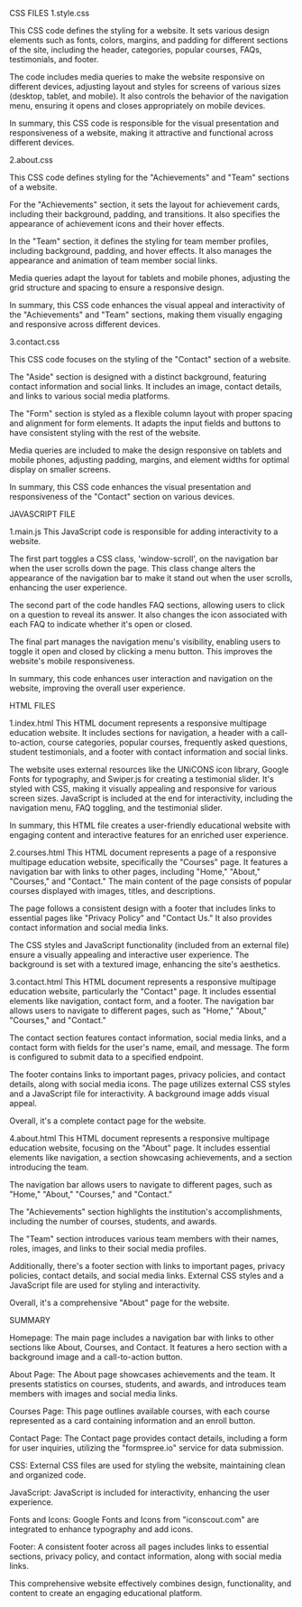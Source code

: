 CSS FILES
1.style.css

This CSS code defines the styling for a website. It sets various design elements such as fonts, colors, margins, and padding for different sections of the site, including the header, categories, popular courses, FAQs, testimonials, and footer.

The code includes media queries to make the website responsive on different devices, adjusting layout and styles for screens of various sizes (desktop, tablet, and mobile). It also controls the behavior of the navigation menu, ensuring it opens and closes appropriately on mobile devices.

In summary, this CSS code is responsible for the visual presentation and responsiveness of a website, making it attractive and functional across different devices.

2.about.css

This CSS code defines styling for the "Achievements" and "Team" sections of a website.

For the "Achievements" section, it sets the layout for achievement cards, including their background, padding, and transitions. It also specifies the appearance of achievement icons and their hover effects.

In the "Team" section, it defines the styling for team member profiles, including background, padding, and hover effects. It also manages the appearance and animation of team member social links.

Media queries adapt the layout for tablets and mobile phones, adjusting the grid structure and spacing to ensure a responsive design.

In summary, this CSS code enhances the visual appeal and interactivity of the "Achievements" and "Team" sections, making them visually engaging and responsive across different devices.



3.contact.css

This CSS code focuses on the styling of the "Contact" section of a website.

The "Aside" section is designed with a distinct background, featuring contact information and social links. It includes an image, contact details, and links to various social media platforms.

The "Form" section is styled as a flexible column layout with proper spacing and alignment for form elements. It adapts the input fields and buttons to have consistent styling with the rest of the website.

Media queries are included to make the design responsive on tablets and mobile phones, adjusting padding, margins, and element widths for optimal display on smaller screens.

In summary, this CSS code enhances the visual presentation and responsiveness of the "Contact" section on various devices.




JAVASCRIPT FILE

1.main.js
This JavaScript code is responsible for adding interactivity to a website.

The first part toggles a CSS class, 'window-scroll', on the navigation bar when the user scrolls down the page. This class change alters the appearance of the navigation bar to make it stand out when the user scrolls, enhancing the user experience.

The second part of the code handles FAQ sections, allowing users to click on a question to reveal its answer. It also changes the icon associated with each FAQ to indicate whether it's open or closed.

The final part manages the navigation menu's visibility, enabling users to toggle it open and closed by clicking a menu button. This improves the website's mobile responsiveness.

In summary, this code enhances user interaction and navigation on the website, improving the overall user experience.




HTML FILES

1.index.html
This HTML document represents a responsive multipage education website. It includes sections for navigation, a header with a call-to-action, course categories, popular courses, frequently asked questions, student testimonials, and a footer with contact information and social links.

The website uses external resources like the UNiCONS icon library, Google Fonts for typography, and Swiper.js for creating a testimonial slider. It's styled with CSS, making it visually appealing and responsive for various screen sizes. JavaScript is included at the end for interactivity, including the navigation menu, FAQ toggling, and the testimonial slider.

In summary, this HTML file creates a user-friendly educational website with engaging content and interactive features for an enriched user experience.


2.courses.html
This HTML document represents a page of a responsive multipage education website, specifically the "Courses" page. It features a navigation bar with links to other pages, including "Home," "About," "Courses," and "Contact." The main content of the page consists of popular courses displayed with images, titles, and descriptions.

The page follows a consistent design with a footer that includes links to essential pages like "Privacy Policy" and "Contact Us." It also provides contact information and social media links.

The CSS styles and JavaScript functionality (included from an external file) ensure a visually appealing and interactive user experience. The background is set with a textured image, enhancing the site's aesthetics.



3.contact.html
This HTML document represents a responsive multipage education website, particularly the "Contact" page. It includes essential elements like navigation, contact form, and a footer. The navigation bar allows users to navigate to different pages, such as "Home," "About," "Courses," and "Contact."

The contact section features contact information, social media links, and a contact form with fields for the user's name, email, and message. The form is configured to submit data to a specified endpoint.

The footer contains links to important pages, privacy policies, and contact details, along with social media icons. The page utilizes external CSS styles and a JavaScript file for interactivity. A background image adds visual appeal.

Overall, it's a complete contact page for the website.




4.about.html
This HTML document represents a responsive multipage education website, focusing on the "About" page. It includes essential elements like navigation, a section showcasing achievements, and a section introducing the team.

The navigation bar allows users to navigate to different pages, such as "Home," "About," "Courses," and "Contact."

The "Achievements" section highlights the institution's accomplishments, including the number of courses, students, and awards.

The "Team" section introduces various team members with their names, roles, images, and links to their social media profiles.

Additionally, there's a footer section with links to important pages, privacy policies, contact details, and social media links. External CSS styles and a JavaScript file are used for styling and interactivity.

Overall, it's a comprehensive "About" page for the website.





SUMMARY

Homepage: The main page includes a navigation bar with links to other sections like About, Courses, and Contact. It features a hero section with a background image and a call-to-action button.

About Page: The About page showcases achievements and the team. It presents statistics on courses, students, and awards, and introduces team members with images and social media links.

Courses Page: This page outlines available courses, with each course represented as a card containing information and an enroll button.

Contact Page: The Contact page provides contact details, including a form for user inquiries, utilizing the "formspree.io" service for data submission.

CSS: External CSS files are used for styling the website, maintaining clean and organized code.

JavaScript: JavaScript is included for interactivity, enhancing the user experience.

Fonts and Icons: Google Fonts and Icons from "iconscout.com" are integrated to enhance typography and add icons.

Footer: A consistent footer across all pages includes links to essential sections, privacy policy, and contact information, along with social media links.

This comprehensive website effectively combines design, functionality, and content to create an engaging educational platform.
